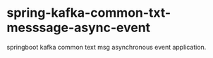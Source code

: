 # spring-kafka-common-txt-messsage-async-event

springboot kafka common text msg asynchronous event application.

